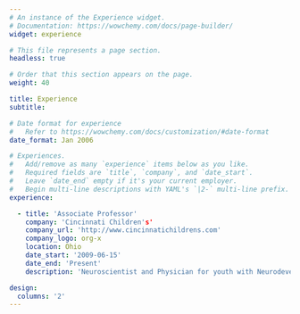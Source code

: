 ```yaml
---
# An instance of the Experience widget.
# Documentation: https://wowchemy.com/docs/page-builder/
widget: experience

# This file represents a page section.
headless: true

# Order that this section appears on the page.
weight: 40

title: Experience
subtitle:

# Date format for experience
#   Refer to https://wowchemy.com/docs/customization/#date-format
date_format: Jan 2006

# Experiences.
#   Add/remove as many `experience` items below as you like.
#   Required fields are `title`, `company`, and `date_start`.
#   Leave `date_end` empty if it's your current employer.
#   Begin multi-line descriptions with YAML's `|2-` multi-line prefix.
experience:

  - title: 'Associate Professor'
    company: 'Cincinnati Children's'
    company_url: 'http://www.cincinnatichildrens.com'
    company_logo: org-x
    location: Ohio
    date_start: '2009-06-15'
    date_end: 'Present'
    description: 'Neuroscientist and Physician for youth with Neurodevelopmental Conditions'

design:
  columns: '2'
---
```

